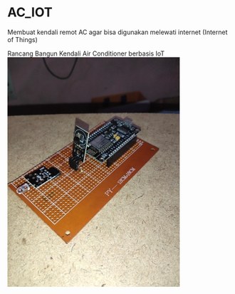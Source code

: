 # AC_IOT
Membuat kendali remot AC agar bisa digunakan melewati internet (Internet of Things)

Rancang Bangun Kendali Air Conditioner berbasis IoT
![image.png](https://github.com/Hendra92510/AC_IOT/blob/main/Dokumentasi/image.png)
